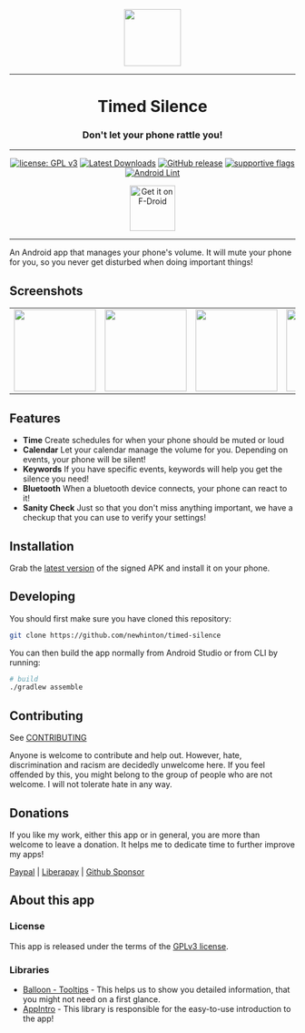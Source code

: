 <div align="center">
<p><img src="app/src/main/res/mipmap-xxxhdpi/ic_launcher_round.webp" width="100"></p>

---
# Timed Silence
### Don't let your phone rattle you!

---

[![license: GPL v3](https://img.shields.io/badge/License-GPLv3-blue.svg)](https://github.com/newhinton/timed-silence/blob/master/LICENSE) [![Latest Downloads](https://img.shields.io/github/downloads/newhinton/timed-silence/latest/total
)](https://github.com/newhinton/timed-silence/releases) [![GitHub release](https://img.shields.io/github/v/release/newhinton/timed-silence?include_prereleases)](https://github.com/newhinton/timed-silence/releases/latest)
[![supportive flags](https://img.shields.io/badge/support-🇺🇦_🏳️‍⚧_🏳️‍🌈-4aad4e)](https://roundsync.com) [![Android Lint](https://github.com/newhinton/timed-silence/actions/workflows/lint.yml/badge.svg)](https://github.com/newhinton/timed-silence/actions/workflows/lint.yml)




[<img src="https://fdroid.gitlab.io/artwork/badge/get-it-on.png"
alt="Get it on F-Droid"
height="80">](https://f-droid.org/packages/de.felixnuesse.timedsilence)

</div>

-----------
An Android app that manages your phone's volume. It will mute your phone for you, so you never get disturbed when doing important things!
<br/>

Screenshots
-----------

<table>
  <tr style="border:none">
    <td style="border:none">
      <img src="fastlane/metadata/android/en-US/images/phoneScreenshots/1.png" width="144vh" />
    </td>
    <td style="border:none">
      <img src="fastlane/metadata/android/en-US/images/phoneScreenshots/2.png" width="144vh" />
    </td>
    <td style="border:none">
      <img src="fastlane/metadata/android/en-US/images/phoneScreenshots/3.png" width="144vh" />
    </td>
    <td style="border:none">
      <img src="fastlane/metadata/android/en-US/images/phoneScreenshots/4.png" width="144vh" />
    </td>
    <td style="border:none">
      <img src="fastlane/metadata/android/en-US/images/phoneScreenshots/5.png" width="144vh" />
    </td>
  </tr>
</table>

Features
--------

- **Time** Create schedules for when your phone should be muted or loud
- **Calendar** Let your calendar manage the volume for you. Depending on events, your phone will be silent!
- **Keywords** If you have specific events, keywords will help you get the silence you need!
- **Bluetooth** When a bluetooth device connects, your phone can react to it!
- **Sanity Check** Just so that you don't miss anything important, we have a checkup that you can use to verify your settings!


Installation
------------
Grab the [latest version](https://github.com/newhinton/timed-silence/releases/latest) of the signed APK and install it on your phone.


Developing
------------

You should first make sure you have cloned this repository:


```sh
git clone https://github.com/newhinton/timed-silence
```


You can then build the app normally from Android Studio or from CLI by running:

```sh
# build
./gradlew assemble

```


Contributing
------------
See [CONTRIBUTING](./CONTRIBUTING.md)

Anyone is welcome to contribute and help out. However, hate, discrimination and racism are decidedly unwelcome here. If you feel offended by this, you might belong to the group of people who are not welcome. I will not tolerate hate in any way.


Donations
------------

If you like my work, either this app or in general, you are more than welcome to leave a donation.
It helps me to dedicate time to further improve my apps!

[Paypal](https://www.paypal.com/paypalme/felixnuesse) | [Liberapay](https://liberapay.com/newhinton) | [Github Sponsor](https://github.com/sponsors/newhinton)


About this app
-----------------
### License
This app is released under the terms of the [GPLv3 license](https://github.com/newhinton/timed-silence/blob/master/LICENSE). 

### Libraries
- [Balloon - Tooltips](https://github.com/skydoves/Balloon) - This helps us to show you detailed information, that you might not need on a first glance.
- [AppIntro](https://github.com/AppIntro/AppIntro) - This library is responsible for the easy-to-use introduction to the app!
